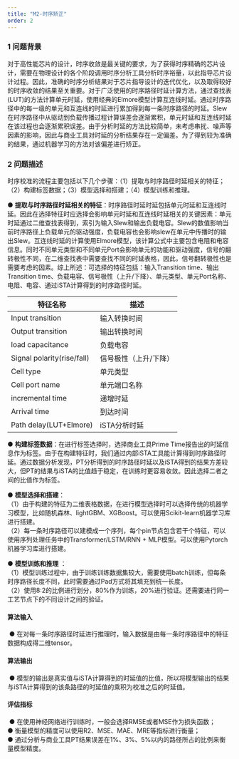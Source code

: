 ```yaml
---
title: "M2-时序矫正"
order: 2
---
```


### **1 问题背景**

对于高性能芯片的设计，时序收敛是最关键的要求，为了获得时序精确的芯片设计，需要在物理设计的各个阶段调用时序分析工具分析时序裕量，以此指导芯片设计过程。因此，准确的时序分析结果对于芯片指导设计的迭代优化，以及取得较好的时序收敛的结果至关重要。对于广泛使用的时序路径时延计算方法，通过查找表(LUT)的方法计算单元时延，使用经典的Elmore模型计算互连线时延。通过时序路径中的每一级的单元和互连线的时延进行累加得到每一条时序路径的时延。Slew在时序路径中从驱动到负载传播过程计算误差会逐渐累积，单元时延和互连线时延在该过程也会逐渐累积误差。由于分析时延的方法比较简单，未考虑串扰、噪声等因素的影响，因此与商业工具对时延的分析结果存在一定偏差。为了得到较为准确的结果，通过机器学习的方法对该偏差进行矫正。


### **2 问题描述**

时序校准的流程主要包括以下几个步骤：（1）提取与时序路径时延相关的特征；（2）构建标签数据；（3）模型选择和搭建；（4）模型训练和推理。



● **提取与时序路径时延相关的特征**：时序路径时延时延包括单元时延和互连线时延。因此在选择特征时应选择会影响单元时延和互连线时延相关的关键因素：单元时延通过二维查找表得到，索引为输入Slew和输出负载电容。Slew的数值影响当前时序路径上负载单元的驱动强度，负载电容也会影响slew在单元中传播时的输出Slew。互连线时延的计算使用Elmore模型，该计算公式中主要包含电阻和电容信息。同时不同单元类型和不同单元Port会影响单元的功能和驱动强度，信号的翻转极性不同，在二维查找表中需要查找不同的时延表格，因此，信号翻转极性也是需要考虑的因素。综上所述：可选择的特征包括：输入Transition time、输出Transition time、负载电容、信号极性（上升/下降）、单元类型、单元Port名称、电阻、电容、通过iSTA计算得到的时序路径时延。

| 特征名称 | 描述 |
| --- | --- |
| Input transition | 输入转换时间 |
| Output transition | 输出转换时间 |
| load capacitance| 负载电容 |
| Signal polarity(rise/fall) | 信号极性（上升/下降） |
| Cell type | 单元类型 |
| Cell port name | 单元端口名称 |
| incremental time | 递增时延 |
| Arrival time | 到达时间 |
| Path delay(LUT+Elmore) | iSTA分析时延 | 

● **构建标签数据**：在进行标签选择时，选择商业工具Prime Time报告出的时延信息作为标签。由于在构建特征时，我们通过内部iSTA工具能计算得到时序路径时延。通过数据分析发现，PT分析得到的时序路径时延以及iSTA得到的结果方差较大，但PT的结果与iSTA的比值趋于稳定，在训练时更容易收敛。因此选择二者之间的比值作为标签。


● **模型选择和搭建**：<br>
（1）由于构建的特征为二维表格数据，在进行模型选择时可以选择传统的机器学习模型，比如随机森林、lightGBM、XGBoost。可以使用Scikit-learn机器学习库进行搭建。<br>
（2）每一条时序路径可以建模成一个序列，每个pin节点包含若干个特征，可以使用序列处理任务中的Transformer/LSTM/RNN + MLP模型。可以使用Pytorch机器学习库进行搭建。

● **模型训练和推理** ：<br>
（1）模型训练过程中，由于训练训练数据集较大，需要使用batch训练，但每条时序路径长度不同，此时需要通过Pad方式将其填充到统一长度。<br>
（2）使用8:2的比例进行划分，80%作为训练，20%进行验证。还需要进行同一工艺节点下的不同设计之间的验证。


#### **算法输入**

​                ● 在对每一条时序路径时延进行推理时，输入数据是由每一条时序路径中的特征数据构成得二维tensor。
#### **算法输出**

​                ● 模型的输出是真实值与iSTA计算得到的时延值的比值，所以将模型输出的结果与iSTA计算得到的该条路径的时延值的乘积为校准之后的时延值。

#### **评估指标**

​                ● 在使用神经网络进行训练时，一般会选择RMSE或者MSE作为损失函数；<br>
                ● 衡量模型的精度可以使用R2、MSE、MAE、MRE等指标进行衡量；<br>
                ● 通过分析与商业工具PT结果误差在1%、3%、5%以内的路径所占的比例来衡量模型精度。